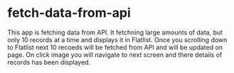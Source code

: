 # fetch-data-from-api

This app is fetching data from API. It fetchning large amounts of data, but only 10 records at a time and displays it in Flatlist. Once you scrolling down to Flatlist next 10 recoeds will be fetched from API and will be updated on page.
On click image you will navigate to next screen and there details of records has been displayed.

